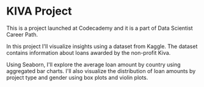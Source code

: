 # KIVA Project
 
This is a project launched at Codecademy and it is a part of Data Scientist Career Path.

In this project I'll visualize insights using a dataset from Kaggle. The dataset contains information about loans awarded by the non-profit Kiva.

Using Seaborn, I'll explore the average loan amount by country using aggregated bar charts. I'll also visualize the distribution of loan amounts by project type and gender using box plots and violin plots.